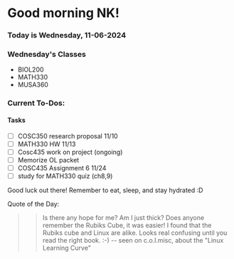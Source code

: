 # Good morning NK!
### Today is  Wednesday, 11-06-2024
### Wednesday's Classes
- BIOL200
- MATH330
- MUSA360
### Current To-Dos:
#### Tasks
- [ ] COSC350 research proposal 11/10
- [ ] MATH330 HW 11/13 
- [ ] Cosc435 work on project (ongoing)
- [ ] Memorize OL packet
- [ ] COSC435 Assignment 6 11/24
- [ ] study for MATH330 quiz (ch8,9)

Good luck out there! Remember to eat, sleep, and stay hydrated :D

Quote of the Day:
> > Is there any hope for me? Am I just thick? Does anyone remember the
> Rubiks Cube, it was easier!
I found that the Rubiks cube and Linux are alike. Looks real confusing
until you read the right book. :-)
	-- seen on c.o.l.misc, about the "Linux Learning Curve"


